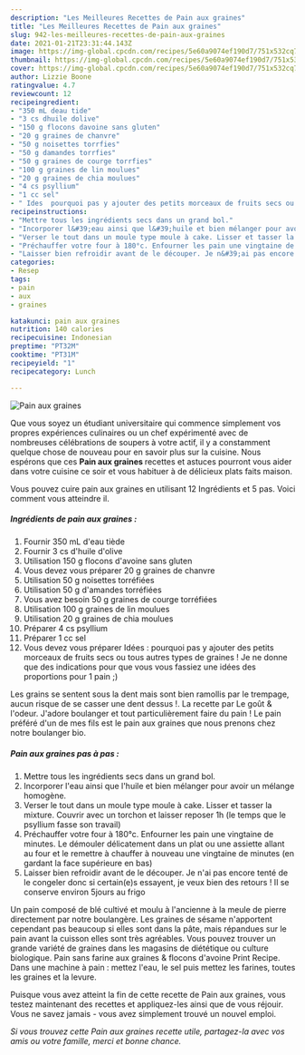 ```yaml
---
description: "Les Meilleures Recettes de Pain aux graines"
title: "Les Meilleures Recettes de Pain aux graines"
slug: 942-les-meilleures-recettes-de-pain-aux-graines
date: 2021-01-21T23:31:44.143Z
image: https://img-global.cpcdn.com/recipes/5e60a9074ef190d7/751x532cq70/pain-aux-graines-photo-principale-de-la-recette.jpg
thumbnail: https://img-global.cpcdn.com/recipes/5e60a9074ef190d7/751x532cq70/pain-aux-graines-photo-principale-de-la-recette.jpg
cover: https://img-global.cpcdn.com/recipes/5e60a9074ef190d7/751x532cq70/pain-aux-graines-photo-principale-de-la-recette.jpg
author: Lizzie Boone
ratingvalue: 4.7
reviewcount: 12
recipeingredient:
- "350 mL deau tide"
- "3 cs dhuile dolive"
- "150 g flocons davoine sans gluten"
- "20 g graines de chanvre"
- "50 g noisettes torrfies"
- "50 g damandes torrfies"
- "50 g graines de courge torrfies"
- "100 g graines de lin moulues"
- "20 g graines de chia moulues"
- "4 cs psyllium"
- "1 cc sel"
- " Ides  pourquoi pas y ajouter des petits morceaux de fruits secs ou tous autres types de graines  Je ne donne que des indications pour que vous vous fassiez une ides des proportions pour 1 pain "
recipeinstructions:
- "Mettre tous les ingrédients secs dans un grand bol."
- "Incorporer l&#39;eau ainsi que l&#39;huile et bien mélanger pour avoir un mélange homogène."
- "Verser le tout dans un moule type moule à cake. Lisser et tasser la mixture. Couvrir avec un torchon et laisser reposer 1h (le temps que le psyllium fasse son travail)"
- "Préchauffer votre four à 180°c. Enfourner les pain une vingtaine de minutes. Le démouler délicatement dans un plat ou une assiette allant au four et le remettre à chauffer à nouveau une vingtaine de minutes (en gardant la face supérieure en bas)"
- "Laisser bien refroidir avant de le découper. Je n&#39;ai pas encore tenté de le congeler donc si certain(e)s essayent, je veux bien des retours ! Il se conserve environ 5jours au frigo"
categories:
- Resep
tags:
- pain
- aux
- graines

katakunci: pain aux graines 
nutrition: 140 calories
recipecuisine: Indonesian
preptime: "PT32M"
cooktime: "PT31M"
recipeyield: "1"
recipecategory: Lunch

---
```



![Pain aux graines](https://img-global.cpcdn.com/recipes/5e60a9074ef190d7/751x532cq70/pain-aux-graines-photo-principale-de-la-recette.jpg)

Que vous soyez un étudiant universitaire qui commence simplement vos propres expériences culinaires ou un chef expérimenté avec de nombreuses célébrations de soupers à votre actif, il y a constamment quelque chose de nouveau pour en savoir plus sur la cuisine. Nous espérons que ces <strong> Pain aux graines </strong> recettes et astuces pourront vous aider dans votre cuisine ce soir et vous habituer à de délicieux plats faits maison.

<!--inarticleads1-->

Vous pouvez cuire pain aux graines en utilisant 12 Ingrédients et 5 pas. Voici comment vous atteindre il.

##### Ingrédients de pain aux graines :

1. Fournir 350 mL d&#39;eau tiède
1. Fournir 3 cs d&#39;huile d&#39;olive
1. Utilisation 150 g flocons d&#39;avoine sans gluten
1. Vous devez vous préparer 20 g graines de chanvre
1. Utilisation 50 g noisettes torréfiées
1. Utilisation 50 g d&#39;amandes torréfiées
1. Vous avez besoin 50 g graines de courge torréfiées
1. Utilisation 100 g graines de lin moulues
1. Utilisation 20 g graines de chia moulues
1. Préparer 4 cs psyllium
1. Préparer 1 cc sel
1. Vous devez vous préparer  Idées : pourquoi pas y ajouter des petits morceaux de fruits secs ou tous autres types de graines ! Je ne donne que des indications pour que vous vous fassiez une idées des proportions pour 1 pain ;)


Les grains se sentent sous la dent mais sont bien ramollis par le trempage, aucun risque de se casser une dent dessus !. La recette par Le goût &amp; l&#39;odeur. J&#39;adore boulanger et tout particulièrement faire du pain ! Le pain préféré d&#39;un de mes fils est le pain aux graines que nous prenons chez notre boulanger bio. 

<!--inarticleads2-->

##### Pain aux graines pas à pas :

1. Mettre tous les ingrédients secs dans un grand bol.
1. Incorporer l&#39;eau ainsi que l&#39;huile et bien mélanger pour avoir un mélange homogène.
1. Verser le tout dans un moule type moule à cake. Lisser et tasser la mixture. Couvrir avec un torchon et laisser reposer 1h (le temps que le psyllium fasse son travail)
1. Préchauffer votre four à 180°c. Enfourner les pain une vingtaine de minutes. Le démouler délicatement dans un plat ou une assiette allant au four et le remettre à chauffer à nouveau une vingtaine de minutes (en gardant la face supérieure en bas)
1. Laisser bien refroidir avant de le découper. Je n&#39;ai pas encore tenté de le congeler donc si certain(e)s essayent, je veux bien des retours ! Il se conserve environ 5jours au frigo


Un pain composé de blé cultivé et moulu à l&#39;ancienne à la meule de pierre directement par notre boulangère. Les graines de sésame n&#39;apportent cependant pas beaucoup si elles sont dans la pâte, mais répandues sur le pain avant la cuisson elles sont très agréables. Vous pouvez trouver un grande variété de graines dans les magasins de diététique ou culture biologique. Pain sans farine aux graines &amp; flocons d&#39;avoine Print Recipe. Dans une machine à pain : mettez l&#39;eau, le sel puis mettez les farines, toutes les graines et la levure. 

<!--inarticleads1-->

<p>
Puisque vous avez atteint la fin de cette recette de Pain aux graines, vous testez maintenant des recettes et appliquez-les ainsi que de vous réjouir. Vous ne savez jamais - vous avez simplement trouvé un nouvel emploi.
</p>

<p>
<i>Si vous trouvez cette Pain aux graines recette utile, partagez-la avec vos amis ou votre famille, merci et bonne chance.</i>
</p>
